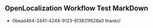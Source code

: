 ## OpenLocalization Workflow Test MarkDown
* 0bead464-3441-4244-9123-6f3831f628a0 thanks!

<!--HONumber=Dec16_HO1-->


